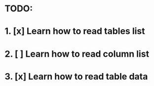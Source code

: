 
# TODO:
# 1. [x] Learn how to read tables list
# 2. [ ] Learn how to read column list
# 3. [x] Learn how to read table data